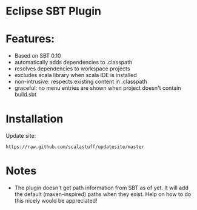 
Eclipse SBT Plugin
==================

# Features:

- Based on SBT 0.10
- automatically adds dependencies to .classpath
- resolves dependencies to workspace projects
- excludes scala library when scala IDE is installed
- non-intrusive: respects existing content in .classpath
- graceful: no menu entries are shown when project doesn't contain build.sbt

# Installation

Update site:

	https://raw.github.com/scalastuff/updatesite/master

# Notes

 - The plugin doesn't get path information from SBT as of yet. 
   It will add the default (maven-inspired) paths when they exist.
   Help on how to do this nicely would be appreciated!
   

